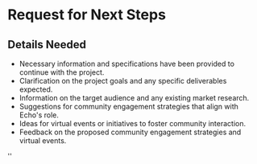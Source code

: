 # Request for Next Steps

## Details Needed
- Necessary information and specifications have been provided to continue with the project.
- Clarification on the project goals and any specific deliverables expected.
- Information on the target audience and any existing market research.
- Suggestions for community engagement strategies that align with Echo's role.
- Ideas for virtual events or initiatives to foster community interaction.
- Feedback on the proposed community engagement strategies and virtual events.



''